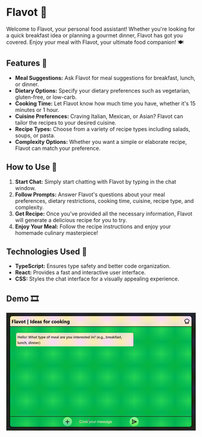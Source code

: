 # Flavot 🍔

Welcome to Flavot, your personal food assistant! Whether you're looking for a quick breakfast idea or planning a gourmet dinner, Flavot has got you covered. Enjoy your meal with Flavot, your ultimate food companion! 🍽️

## Features 🍕

- **Meal Suggestions:** Ask Flavot for meal suggestions for breakfast, lunch, or dinner.
- **Dietary Options:** Specify your dietary preferences such as vegetarian, gluten-free, or low-carb.
- **Cooking Time:** Let Flavot know how much time you have, whether it's 15 minutes or 1 hour.
- **Cuisine Preferences:** Craving Italian, Mexican, or Asian? Flavot can tailor the recipes to your desired cuisine.
- **Recipe Types:** Choose from a variety of recipe types including salads, soups, or pasta.
- **Complexity Options:** Whether you want a simple or elaborate recipe, Flavot can match your preference.

## How to Use 🍲

1. **Start Chat:** Simply start chatting with Flavot by typing in the chat window.
2. **Follow Prompts:** Answer Flavot's questions about your meal preferences, dietary restrictions, cooking time, cuisine, recipe type, and complexity.
3. **Get Recipe:** Once you've provided all the necessary information, Flavot will generate a delicious recipe for you to try.
4. **Enjoy Your Meal:** Follow the recipe instructions and enjoy your homemade culinary masterpiece!

## Technologies Used 🥗

- **TypeScript:** Ensures type safety and better code organization.
- **React:** Provides a fast and interactive user interface.
- **CSS:** Styles the chat interface for a visually appealing experience.

## Demo 🎞️

![Video demo](/src/assets/demo.gif)
